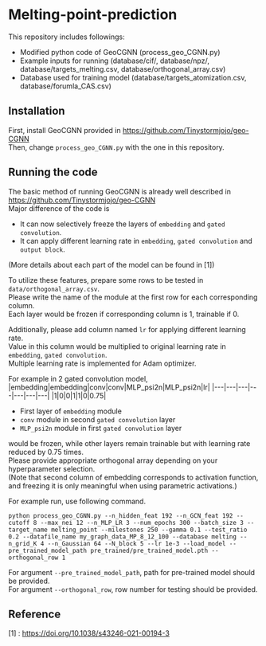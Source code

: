 # Melting-point-prediction
This repository includes followings:
  
- Modified python code of GeoCGNN (process_geo_CGNN.py)
- Example inputs for running (database/cif/, database/npz/, database/targets_melting.csv, database/orthogonal_array.csv)
- Database used for training model (database/targets_atomization.csv, database/forumla_CAS.csv)


## Installation
First, install GeoCGNN provided in https://github.com/Tinystormjojo/geo-CGNN  
Then, change `process_geo_CGNN.py` with the one in this repository.

## Running the code
The basic method of running GeoCGNN is already well described in https://github.com/Tinystormjojo/geo-CGNN  
Major difference of the code is
- It can now selectively freeze the layers of `embedding` and `gated convolution`.
- It can apply different learning rate in `embedding`, `gated convolution` and `output block`.
  
(More details about each part of the model can be found in [1])  

To utilize these features, prepare some rows to be tested in `data/orthogonal_array.csv`.  
Please write the name of the module at the first row for each corresponding column.  
Each layer would be frozen if corresponding column is 1, trainable if 0.  
  
Additionally, please add column named `lr` for applying different learning rate.  
Value in this column would be multiplied to original learning rate in `embedding`, `gated convolution`.  
Multiple learning rate is implemented for Adam optimizer.
  
For example in 2 gated convolution model,  
|embedding|embedding|conv|conv|MLP_psi2n|MLP_psi2n|lr|
|---|---|---|---|---|---|---|
|1|0|0|1|1|0|0.75|

- First layer of `embedding` module
- `conv` module in second `gated convolution` layer
- `MLP_psi2n` module in first `gated convolution` layer
  
would be frozen, while other layers remain trainable but with learning rate reduced by 0.75 times.  
Please provide appropriate orthogonal array depending on your hyperparameter selection.  
(Note that second column of embedding corresponds to activation function, and freezing it is only meaningful when using parametric activations.)
  
For example run, use following command.  
```
python process_geo_CGNN.py --n_hidden_feat 192 --n_GCN_feat 192 --cutoff 8 --max_nei 12 --n_MLP_LR 3 --num_epochs 300 --batch_size 3 --target_name melting_point --milestones 250 --gamma 0.1 --test_ratio 0.2 --datafile_name my_graph_data_MP_8_12_100 --database melting --n_grid_K 4 --n_Gaussian 64 --N_block 5 --lr 1e-3 --load_model --pre_trained_model_path pre_trained/pre_trained_model.pth --orthogonal_row 1
```
For argument `--pre_trained_model_path`, path for pre-trained model should be provided.  
For argument `--orthogonal_row`, row number for testing should be provided.

## Reference
[1] : https://doi.org/10.1038/s43246-021-00194-3
